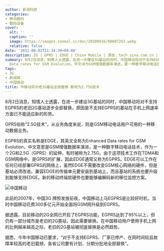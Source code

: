 ```yaml
---
author: 新浪科技
categories:
- 移动数码
- 数码设备
cover:
  alt: ''
  caption: ''
  image: https://images.soomal.cc/doc/20100916/00007263.webp
  relative: false
date: '2011-08-02T11:34:39+08:00'
description: 2G | GPRS | EDGE | China Mobile | 源自：tech.sina.com.cn | 版权：转载 |  平均/总评分：03.00/3
summary: 8月2日消息，知情人士透露，在进一步建设3G基站的同时，中国移动将对不支持EGPRS的老旧2G基站逐步全部替换。EGPRS的真实名称是EDGE的是：Enhanced
  Data rates for GSM Evolution，中文译为GSM增强数据率演进，是一种数字移动电话技术，作为一个2G和2.5G（GPRS）的延伸，有时被称为2.75G。它可以工作在任何已经部署GPRS的网络上……
tags:
- 3G
- 新闻稿
- 中国移动
title: 中移动将对老2G基站全部替换 都改为2.75G技术
---
```


8月2日消息，知情人士透露，在进一步建设3G基站的同时，中国移动将对不支持EGPRS的老旧2G基站逐步全部替换，原因是不支持EGPRS的基站在手机上网速率方面已不能适应新的形势。



GPRS俗称“2.5G技术”，从业务角度来说，则是GSM移动电话用户可用的一种移动数据业务。



EGPRS的真实名称是EDGE，其英文全称为Enhanced Data rates for GSM Evolution，中文意思是GSM增强数据率演进，是一种数字移动电话技术，作为一个2G和2.5G（GPRS）的延伸，有时被称为2.75G。由于这项技术工作在TDMA和GSM网络中，是GPRS的扩展，因此EDGE通常又称为EGPRS。EDGE可以工作在任何已经部署GPRS的网络上，虽然EDGE不需要改变GSM核心网络的硬件，但是基站必须改进。兼容EDGE的传输单元要安装到基站上，而且基站的系统也要升级到能够支持EDGE。新的移动终端软硬件也要能够编解码新的移位监控方案。



![中国移动](https://images.soomal.cc/doc/20100916/00007263.webp)



此前的2007年，中国3G 牌照发放前夜，中国移动上马EGPRS是比较好时机，当时中国移动花费300多亿元开始全面将GSM网升级到EGPRS。



据透露，目前移动的2G全网已开启了EGPRS功能，EGPRS达到了95%以上，但仍有一部分城市是老旧的2G基站，因此需要替换。在中国移动用户使用手机上网的比例越来越高之际，老旧的2G基站被彻底替换是必然趋势。



据悉，今年中国移动已要求，“对于不支持EGPRS、厂家已停产、在网时间较且故障率较高的老旧载频，各省公司要有计划、分期分批地全部替换”。